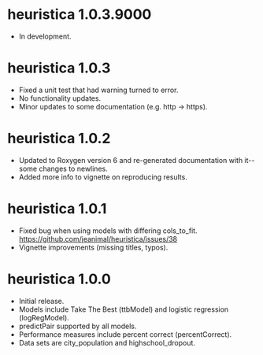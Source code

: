 # heuristica 1.0.3.9000

* In development.

# heuristica 1.0.3

* Fixed a unit test that had warning turned to error.  
* No functionality updates.
* Minor updates to some documentation (e.g. http -> https).

# heuristica 1.0.2

* Updated to Roxygen version 6 and re-generated documentation with it-- some changes to newlines.
* Added more info to vignette on reproducing results.

# heuristica 1.0.1

* Fixed bug when using models with differing cols_to_fit.  https://github.com/jeanimal/heuristica/issues/38
* Vignette improvements (missing titles, typos).


# heuristica 1.0.0

* Initial release.
* Models include Take The Best (ttbModel) and logistic regression (logRegModel).
* predictPair supported by all models.
* Performance measures include percent correct (percentCorrect).
* Data sets are city_population and highschool_dropout.

